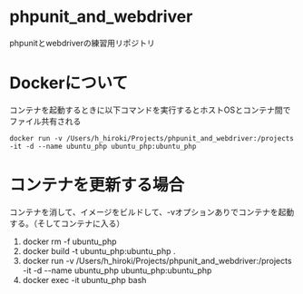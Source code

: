 # phpunit_and_webdriver
phpunitとwebdriverの練習用リポジトリ

# Dockerについて
コンテナを起動するときに以下コマンドを実行するとホストOSとコンテナ間でファイル共有される
```
docker run -v /Users/h_hiroki/Projects/phpunit_and_webdriver:/projects -it -d --name ubuntu_php ubuntu_php:ubuntu_php
```

# コンテナを更新する場合
コンテナを消して、イメージをビルドして、-vオプションありでコンテナを起動する。（そしてコンテナに入る）


1. docker rm -f ubuntu_php
2. docker build -t ubuntu_php:ubuntu_php .
3. docker run -v /Users/h_hiroki/Projects/phpunit_and_webdriver:/projects -it -d --name ubuntu_php ubuntu_php:ubuntu_php
4. docker exec -it ubuntu_php bash